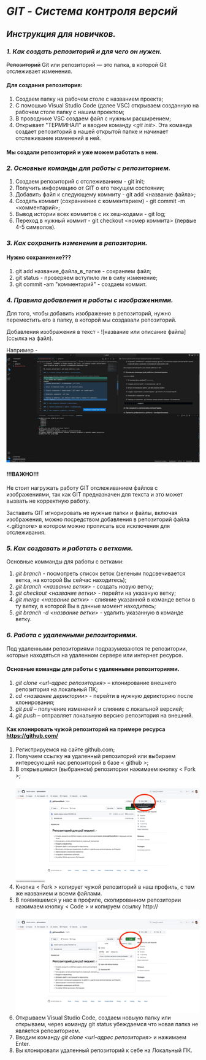 # __*GIT - Система контроля версий*__

## __*Инструкция для новичков.*__

### _1. Как создать репозиторий и для чего он нужен._

~~Репозиторий~~ Git или репозиторий — это папка, в которой Git отслеживает изменения.

#### Для создания репозитория:

1. Создаем папку на рабочем столе с названием проекта;
2. С помошью Visual Studio Code (далее VSC) открываем созданную на рабочем столе папку с нашим проектом;
3. В проводнике VSC создаем файл с нужным расширением;
4. Открывает "ТЕРМИНАЛ" и вводим команду <_git init_>. Эта команда создает репозиторий в нашей открытой папке и начинает отслеживание изменений в ней.

#### Мы создали репозиторий и уже можем работать в нем.

### _2. Основные команды для работы с репозиторием._

1. Создаем репозиторий с отслеживанием - git init;
2. Получить информацию от GIT о его текущем состоянии;
3. Добавить файл к следующему коммиту - git add <название файла>;
4. Создать коммит (сохраниение с комментарием) - git commit -m <комментарий>;
5. Вывод истории всех коммитов с их хеш-кодами - git log;
6. Переход в нужный коммит - git checkout <номер коммита> (первые 4-5 символов).

### _3. Как сохранить изменения в репозитории._

#### Нужно сохраниение???

1. git add название_файла_в_папке - сохраняем файл;
2. git status - проверяем вступило ли в силу изменение;
3. git commit -am "комментарий" - создаем коммит.

### _4. Правила добавления и работы с изображениями._

Для того, чтобы добавить изображение в репозиторий, нужно переместить его в папку, в которой мы создавали репозиторий.

Добавления изображения в текст - ![название или описание файла](ссылка на файл).

Например - ![ошибка слияния](screenConflict.jpeg)

#### !!!ВАЖНО!!!
Не стоит нагружать работу GIT отслеживанием файлов с изображениями, так как GIT предназначен для текста и это может вызвать не корректную работу.

Заставить GIT игнорировать не нужные папки и файлы, включая изображения, можно посредством добавления в репозиторий файла <.gitignore> в котором можно прописать все исключения для отслеживания.


### _5. Как создавать и работать с ветками._

Основные комманды для работы с ветками:

1. _git branch_ - посмотреть список веток (зеленым подсвечивается ветка, на которой Вы сейчас находитесь);
2. _git branch <название ветки>_ - создать новую ветку;
3. _git checkout <название ветки>_ - перейти на указаную ветку;
4. _git merge <название ветки>_ - слияние указанной в команде ветки в ту ветку, в которой Вы в данные момент находитесь;
5. _git branch -d <название ветки>_ - удалить указанную в команде ветку.

### _6. Работа с удаленными репозиториями._

Под удаленными репозиториями подразумеваются те репозитории, которые находяться на удаленном сервере или интернет ресурсе.

#### Основные команды для работы с удаленными репозиториями.

1. _git clone <url-адрес репозитория>_ – клонирование внешнего репозитория на локальный ПК;
2. _cd <название дериктории>_ - перейти в нужную дерикторию после клонирования;
3. _git pull_ – получение изменений и слияние с локальной версией;
4. _git push_ – отправляет локальную версию репозитория на внешний.

#### Как клонировать чужой репозиторий на примере ресурса https://github.com/

1. Регистрируемся на сайте github.com;
2. Получаем ссылку на удаленный репозиторий или выбираем интересующий нас репозиторий в базе < github >;
3. В открывшемся (выбранном) репозитории нажимаем кнопку < Fork >;
![кнопка Fork](Fork.jpg)
4. Кнопка < Fork > копирует чужой репозиторий в наш профиль, с тем же названием и всеми файлами.
5. В появившемся у нас в профиле, скопированном репозитории нажимаем кнопку < Code > и копируем ссылку http://
![кнопка Code](Code.jpg)
6. Открываем Visual Studio Code, создаем новыую папку или открываем, через команду git status убеждаемся что новая папка не является репозиторием.
7. Вводим команду _git clone <url-адрес репозитория>_ и нажимаем Enter.
8. Вы клонировали удаленный репозиторий к себе на Локальный ПК.